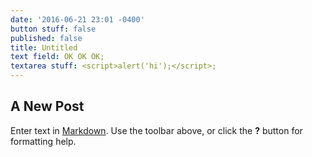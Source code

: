 ```yaml
---
date: '2016-06-21 23:01 -0400'
button stuff: false
published: false
title: Untitled
text field: OK OK OK;
textarea stuff: <script>alert('hi');</script>;
---
```

## A New Post

Enter text in [Markdown](http://daringfireball.net/projects/markdown/). Use the toolbar above, or click the **?** button for formatting help.
